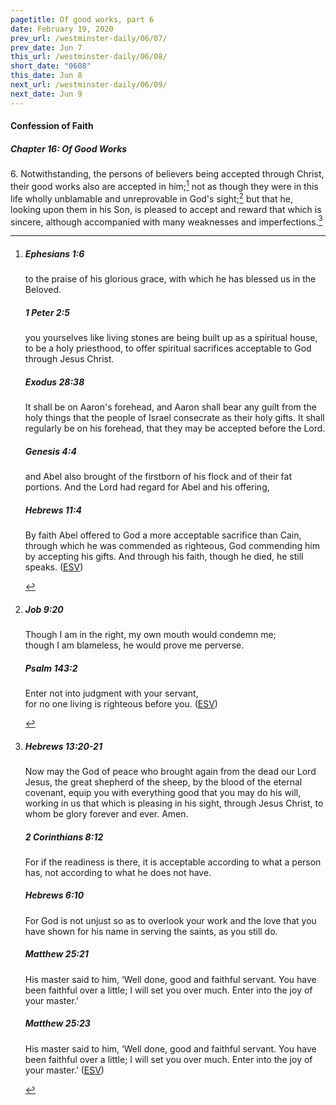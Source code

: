 ```yaml
---
pagetitle: Of good works, part 6
date: February 19, 2020
prev_url: /westminster-daily/06/07/
prev_date: Jun 7
this_url: /westminster-daily/06/08/
short_date: "0608"
this_date: Jun 8
next_url: /westminster-daily/06/09/
next_date: Jun 9
---
```


#### Confession of Faith

##### Chapter 16: Of Good Works

6\. Notwithstanding, the persons of believers being accepted through Christ, their good works also are accepted in him;[^fnref:wcf1] not as though they were in this life wholly unblamable and unreprovable in God's sight;[^fnref:wcf2] but that he, looking upon them in his Son, is pleased to accept and reward that which is sincere, although accompanied with many weaknesses and imperfections.[^fnref:wcf3]

[^fnref:wcf1]: <div class="esv"><h5>Ephesians 1:6</h5> <div class="esv-text"><p id="p49001006.01-1">to the praise of his glorious grace, with which he has blessed us in the Beloved.</p> </div><h5>1 Peter 2:5</h5> <div class="esv-text"><p id="p60002005.01-2">you yourselves like living stones are being built up as a spiritual house, to be a holy priesthood, to offer spiritual sacrifices acceptable to God through Jesus Christ.</p> </div><h5>Exodus 28:38</h5> <div class="esv-text"><p id="p02028038.01-3">It shall be on Aaron's forehead, and Aaron shall bear any guilt from the holy things that the people of Israel consecrate as their holy gifts. It shall regularly be on his forehead, that they may be accepted before the <span class="small-caps">Lord</span>.</p> </div><h5>Genesis 4:4</h5> <div class="esv-text"><p id="p01004004.01-4">and Abel also brought of the firstborn of his flock and of their fat portions. And the <span class="small-caps">Lord</span> had regard for Abel and his offering,</p> </div><h5>Hebrews 11:4</h5> <div class="esv-text"><p id="p58011004.01-5">By faith Abel offered to God a more acceptable sacrifice than Cain, through which he was commended as righteous, God commending him by accepting his gifts. And through his faith, though he died, he still speaks.  (<a href="http://www.esv.org" class="copyright">ESV</a>)</p> </div> </div>

[^fnref:wcf2]: <div class="esv"><h5>Job 9:20</h5> <div class="esv-text"><div class="block-indent"> <p class="line-group" id="p18009020.01-1">Though I am in the right, my own mouth would condemn me;<br /> <span class="indent"></span>though I am blameless, he would prove me perverse.</p> </div> </div><h5>Psalm 143:2</h5> <div class="esv-text"><div class="block-indent"> <p class="line-group" id="p19143002.01-2">Enter not into judgment with your servant,<br /> <span class="indent"></span>for no one living is righteous before you.  (<a href="http://www.esv.org" class="copyright">ESV</a>)</p> </div> </div> </div>

[^fnref:wcf3]: <div class="esv"><h5>Hebrews 13:20-21</h5> <div class="esv-text"> <p id="p58013020.02-1">Now may the God of peace who brought again from the dead our Lord Jesus, the great shepherd of the sheep, by the blood of the eternal covenant, equip you with everything good that you may do his will, working in us that which is pleasing in his sight, through Jesus Christ, to whom be glory forever and ever. Amen.</p> </div><h5>2 Corinthians 8:12</h5> <div class="esv-text"><p id="p47008012.01-2">For if the readiness is there, it is acceptable according to what a person has, not according to what he does not have.</p> </div><h5>Hebrews 6:10</h5> <div class="esv-text"><p id="p58006010.01-3">For God is not unjust so as to overlook your work and the love that you have shown for his name in serving the saints, as you still do.</p> </div><h5>Matthew 25:21</h5> <div class="esv-text"><p id="p40025021.01-4"><span class="woc">His master said to him, &#8216;Well done, good and faithful servant. You have been faithful over a little; I will set you over much. Enter into the joy of your master.&#8217;</span></p> </div><h5>Matthew 25:23</h5> <div class="esv-text"><p id="p40025023.01-5"><span class="woc">His master said to him, &#8216;Well done, good and faithful servant. You have been faithful over a little; I will set you over much. Enter into the joy of your master.&#8217;</span>  (<a href="http://www.esv.org" class="copyright">ESV</a>)</p> </div> </div>

